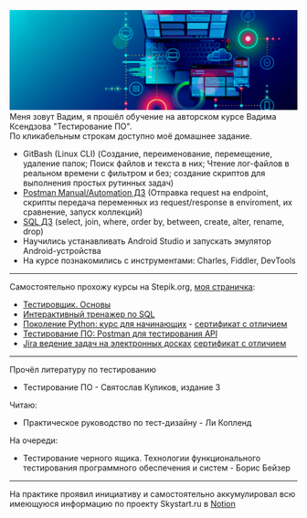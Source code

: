 ![QA](5.png)  
Меня зовут Вадим, я прошёл обучение на авторском курсе Вадима Ксендзова "Тестирование ПО".  
По кликабельным строкам доступно моё домашнее задание.
- GitBash (Linux CLI) (Создание, переименование, перемещение, удаление папок; Поиск файлов и текста в них; Чтение лог-файлов в реальном времени с фильтром и без; создание скриптов для выполнения простых рутинных задач)
- [Postman Manual/Automation ДЗ](https://github.com/Linkin89/Postman) (Отправка request на endpoint, скрипты передача переменных из request/response в enviroment, их сравнение, запуск коллекций)
- [SQL ДЗ](https://github.com/Linkin89/SQL) (select, join, where, order by, between, create, alter, rename, drop)
- Научились устанавливать Android Studio и запускать эмулятор Android-устройства
- На курсе познакомились с инструментами: Charles, Fiddler, DevTools
--- 
Самостоятельно прохожу курсы на Stepik.org, [моя страничка](https://stepik.org/users/448350202):
- [Тестировщик. Основы](https://stepik.org/course/116387)
- [Интерактивный тренажер по SQL](https://stepik.org/course/63054)
- [Поколение Python: курс для начинающих](https://stepik.org/course/58852) - [сертификат с отличием](https://stepik.org/cert/1726761)
- [Тестирование ПО: Postman для тестирования API](https://stepik.org/course/120679)
- [Jira ведение задач на электронных досках](https://stepik.org/course/10425) [сертификат c отличием](https://stepik.org/cert/1744336)
---
Прочёл литературу по тестированию
- Тестирование ПО - Святослав Куликов, издание 3

Читаю:
- Практическое руководство по тест-дизайну - Ли Копленд

На очереди:
- Тестирование черного ящика. Технологии функционального тестирования программного обеспечения и систем - Борис Бейзер
---
На практике проявил инициативу и самостоятельно аккумулировал всю имеющуюся информацию по проекту Skystart.ru в [Notion](https://linkin89.notion.site/Skystart-ru-1b2fb54560294b3b881f4ce997409e6d)
